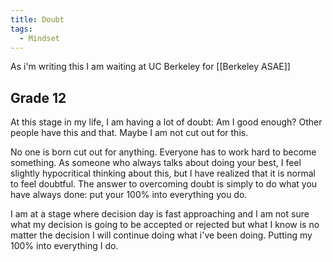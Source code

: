 ```yaml
---
title: Doubt
tags:
  - Mindset
---
```

As i'm writing this I am waiting at UC Berkeley for [[Berkeley ASAE]]

## Grade 12

At this stage in my life, I am having a lot of doubt: Am I good enough? Other people have this and that. Maybe I am not cut out for this.

No one is born cut out for anything. Everyone has to work hard to become something. As someone who always talks about doing your best, I feel slightly hypocritical thinking about this, but I have realized that it is normal to feel doubtful. The answer to overcoming doubt is simply to do what you have always done: put your 100% into everything you do.

I am at a stage where decision day is fast approaching and I am not sure what my decision is going to be accepted or rejected but what I know is no matter the decision I will continue doing what i've been doing. Putting my 100% into everything I do.